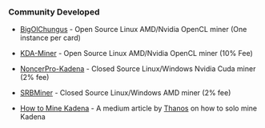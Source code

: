 ### **Community Developed**

  - <a href="https://github.com/kadena-community/bigolchungus" target="_blank">BigOlChungus</a> - Open Source Linux AMD/Nvidia OpenCL miner (One instance per card)

  - <a href="https://github.com/Jacoby6000/kda-miner/releases" target="_blank">KDA-Miner</a> - Open Source Linux AMD/Nvidia OpenCL miner (10% Fee)

  - <a href="https://github.com/NoncerPro/Kadena" target="_blank">NoncerPro-Kadena</a> - Closed Source Linux/Windows Nvidia Cuda miner (2% fee)

  - <a href="https://github.com/doktor83/SRBMiner-Multi" target="_blank">SRBMiner</a> - Closed Source Linux/Windows AMD miner (2% fee)

  - <a href="https://medium.com/kadenacoin/how-to-mine-kadena-kda-c5fe1746c83d" target="_blank">How to Mine Kadena</a> - A medium article by <a href="https://medium.com/@Thanos_42" target="_blank">Thanos</a> on how to solo mine Kadena
